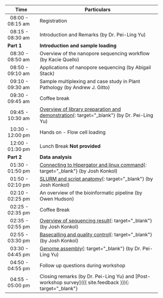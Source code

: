 <div class="row">
<div class="col-md-6" markdown="1">

| Time | Particulars |
| ------ | -------------------------------------- |
| &nbsp;&nbsp;08:00 - 08:15 am | Registration
| &nbsp;&nbsp;08:15 - 08:30 am | Introduction and Remarks (by Dr. Pei-Ling Yu) |
| **Part 1** | **Introduction and sample loading** |
| &nbsp;&nbsp;08:30 - 08:50 am | Overview of the nanopore sequencing workflow (by Kacie Quello) | 
| &nbsp;&nbsp;08:50 - 09:10 am | Applications of nanopore sequencing (by Abigail Stack) |
| &nbsp;&nbsp;09:10 - 09:30 am | Sample multiplexing and case study in Plant Pathology (by Andrew J. Gitto) |
| &nbsp;&nbsp;09:30 - 09:45 am | Coffee break |
| &nbsp;&nbsp;09:45 - 10:30 am | [Overview of library preparation and demonstration](00-Demo){: target="_blank"} (by Dr. Pei-Ling Yu) |
| &nbsp;&nbsp;10:30 - 12:00 pm | Hands on - Flow cell loading |
| &nbsp;&nbsp;12:00 - 01:30 pm | Lunch Break **Not provided** |
| **Part 2** | **Data analysis** |
| &nbsp;&nbsp;01:30 - 01:50 pm | [Connecting to Hipergator and linux command](01-hpg){: target="_blank"} (by Josh Konkol) |
| &nbsp;&nbsp;01:50 - 02:10 pm | [SLURM and script anatomy](02-slurm){: target="_blank"} (by Josh Konkol) |
| &nbsp;&nbsp;02:10 - 02:25 pm | An overview of the bioinformatic pipeline (by Owen Hudson) |
| &nbsp;&nbsp;02:25 - 02:35 pm | Coffee Break |
| &nbsp;&nbsp;02:35 - 02:55 pm | [Overview of sequencing result](03-fast5){: target="_blank"} (by Josh Konkol) |
| &nbsp;&nbsp;02:55 - 03:30 pm | [Basecalling and quality control](04-basecalling){: target="_blank"} (by Josh Konkol) |
| &nbsp;&nbsp;03:30 - 04:45 pm | [Genome assembly](05-assembly){: target="_blank"} (by Dr. Pei-Ling Yu) | 
| &nbsp;&nbsp;04:50 - 04:55 pm | Follow up questions during workshop 
| &nbsp;&nbsp;04:55 - 05:00 pm | Closing remarks (by Dr. Pei-Ling Yu) and [Post-workshop survey]({{ site.feedback }}){: target="_blank"} |

</div>
</div>

